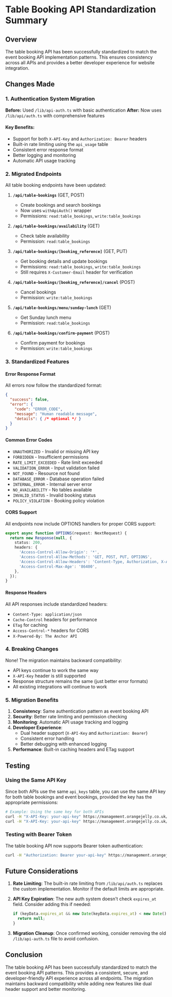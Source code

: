 # Table Booking API Standardization Summary

## Overview

The table booking API has been successfully standardized to match the event booking API implementation patterns. This ensures consistency across all APIs and provides a better developer experience for website integration.

## Changes Made

### 1. Authentication System Migration

**Before:** Used `/lib/api-auth.ts` with basic authentication
**After:** Now uses `/lib/api/auth.ts` with comprehensive features

#### Key Benefits:
- Support for both `X-API-Key` and `Authorization: Bearer` headers
- Built-in rate limiting using the `api_usage` table
- Consistent error response format
- Better logging and monitoring
- Automatic API usage tracking

### 2. Migrated Endpoints

All table booking endpoints have been updated:

1. **`/api/table-bookings`** (GET, POST)
   - Create bookings and search bookings
   - Now uses `withApiAuth()` wrapper
   - Permissions: `read:table_bookings`, `write:table_bookings`

2. **`/api/table-bookings/availability`** (GET)
   - Check table availability
   - Permission: `read:table_bookings`

3. **`/api/table-bookings/[booking_reference]`** (GET, PUT)
   - Get booking details and update bookings
   - Permissions: `read:table_bookings`, `write:table_bookings`
   - Still requires `X-Customer-Email` header for verification

4. **`/api/table-bookings/[booking_reference]/cancel`** (POST)
   - Cancel bookings
   - Permission: `write:table_bookings`

5. **`/api/table-bookings/menu/sunday-lunch`** (GET)
   - Get Sunday lunch menu
   - Permission: `read:table_bookings`

6. **`/api/table-bookings/confirm-payment`** (POST)
   - Confirm payment for bookings
   - Permission: `write:table_bookings`

### 3. Standardized Features

#### Error Response Format
All errors now follow the standardized format:
```json
{
  "success": false,
  "error": {
    "code": "ERROR_CODE",
    "message": "Human readable message",
    "details": { /* optional */ }
  }
}
```

#### Common Error Codes
- `UNAUTHORIZED` - Invalid or missing API key
- `FORBIDDEN` - Insufficient permissions
- `RATE_LIMIT_EXCEEDED` - Rate limit exceeded
- `VALIDATION_ERROR` - Input validation failed
- `NOT_FOUND` - Resource not found
- `DATABASE_ERROR` - Database operation failed
- `INTERNAL_ERROR` - Internal server error
- `NO_AVAILABILITY` - No tables available
- `INVALID_STATUS` - Invalid booking status
- `POLICY_VIOLATION` - Booking policy violation

#### CORS Support
All endpoints now include OPTIONS handlers for proper CORS support:
```typescript
export async function OPTIONS(request: NextRequest) {
  return new Response(null, {
    status: 200,
    headers: {
      'Access-Control-Allow-Origin': '*',
      'Access-Control-Allow-Methods': 'GET, POST, PUT, OPTIONS',
      'Access-Control-Allow-Headers': 'Content-Type, Authorization, X-API-Key',
      'Access-Control-Max-Age': '86400',
    },
  });
}
```

#### Response Headers
All API responses include standardized headers:
- `Content-Type: application/json`
- `Cache-Control` headers for performance
- `ETag` for caching
- `Access-Control-*` headers for CORS
- `X-Powered-By: The Anchor API`

### 4. Breaking Changes

None! The migration maintains backward compatibility:
- API keys continue to work the same way
- `X-API-Key` header is still supported
- Response structure remains the same (just better error formats)
- All existing integrations will continue to work

### 5. Migration Benefits

1. **Consistency**: Same authentication pattern as event booking API
2. **Security**: Better rate limiting and permission checking
3. **Monitoring**: Automatic API usage tracking and logging
4. **Developer Experience**: 
   - Dual header support (`X-API-Key` and `Authorization: Bearer`)
   - Consistent error handling
   - Better debugging with enhanced logging
5. **Performance**: Built-in caching headers and ETag support

## Testing

### Using the Same API Key

Since both APIs use the same `api_keys` table, you can use the same API key for both table bookings and event bookings, provided the key has the appropriate permissions:

```bash
# Example: Using the same key for both APIs
curl -H "X-API-Key: your-api-key" https://management.orangejelly.co.uk/api/events
curl -H "X-API-Key: your-api-key" https://management.orangejelly.co.uk/api/table-bookings
```

### Testing with Bearer Token

The table booking API now supports Bearer token authentication:

```bash
curl -H "Authorization: Bearer your-api-key" https://management.orangejelly.co.uk/api/table-bookings
```

## Future Considerations

1. **Rate Limiting**: The built-in rate limiting from `/lib/api/auth.ts` replaces the custom implementation. Monitor if the default limits are appropriate.

2. **API Key Expiration**: The new auth system doesn't check `expires_at` field. Consider adding this if needed:
   ```typescript
   if (keyData.expires_at && new Date(keyData.expires_at) < new Date()) {
     return null;
   }
   ```

3. **Migration Cleanup**: Once confirmed working, consider removing the old `/lib/api-auth.ts` file to avoid confusion.

## Conclusion

The table booking API has been successfully standardized to match the event booking API patterns. This provides a consistent, secure, and developer-friendly API experience across all endpoints. The migration maintains backward compatibility while adding new features like dual header support and better monitoring.